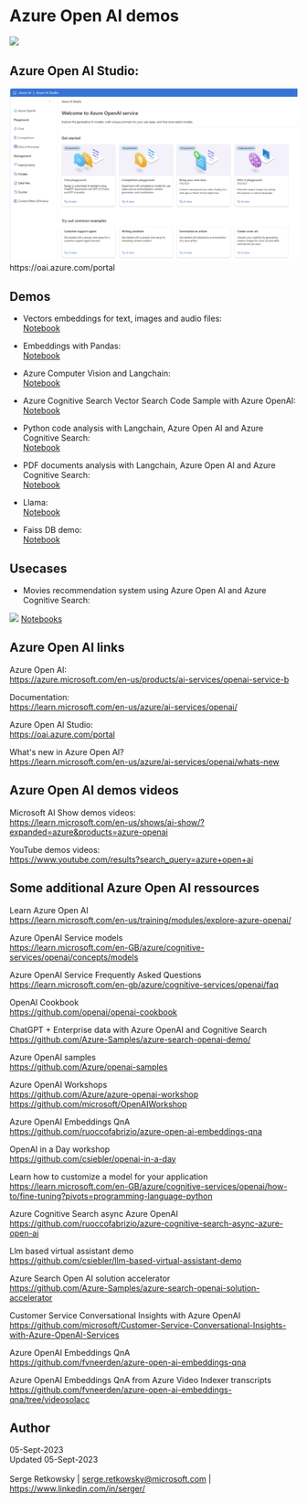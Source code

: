 # Azure Open AI demos
<img src="https://www.spiria.com/site/assets/files/10216/azure-openai.jpg" width=500>

## Azure Open AI Studio:
<img src="aoai.png">
<br>
https://oai.azure.com/portal

## Demos

- Vectors embeddings for text, images and audio files:<br>
<a href = "https://github.com/retkowsky/Azure-OpenAI-demos/tree/main/Embeddings">Notebook</a>

- Embeddings with Pandas:<br>
<a href="https://github.com/retkowsky/Azure-OpenAI-demos/tree/main/Embeddings with Pandas">Notebook</a>

- Azure Computer Vision and Langchain:<br>
<a href="https://github.com/retkowsky/Azure-OpenAI-demos/tree/main/Azure Computer Vision and Langchain">Notebook</a>

- Azure Cognitive Search Vector Search Code Sample with Azure OpenAI:<br>
<a href="https://github.com/retkowsky/Azure-OpenAI-demos/tree/main/Azure%20Cognitive%20Search%20Vector%20Search%20Code%20Sample%20with%20Azure%20OpenAI">Notebook</a>

- Python code analysis with Langchain, Azure Open AI and Azure Cognitive Search:<br>
<a href = "https://github.com/retkowsky/Azure-OpenAI-demos/tree/main/Code%20analysis%20with%20Langchain%20%2B%20Azure%20OpenAI%20%2B%20Azure%20Cognitive%20Search%20(vector%20store)">Notebook</a>

- PDF documents analysis with Langchain, Azure Open AI and Azure Cognitive Search:<br>
<a href = "https://github.com/retkowsky/Azure-OpenAI-demos/tree/main/Lanchain%20with%20Azure%20Open%20AI%20(PDF%20files)%20and%20Azure%20Cognitive%20Search">Notebook</a>

- Llama:<br>
<a href="https://github.com/retkowsky/Azure-OpenAI-demos/tree/main/Llama">Notebook</a>

- Faiss DB demo:<br>
<a href="https://github.com/retkowsky/Azure-OpenAI-demos/tree/main/FaissDB demo">Notebook</a>

## Usecases
- Movies recommendation system using Azure Open AI and Azure Cognitive Search:<br>

<img src="https://camo.githubusercontent.com/59cfe3040e572d40f75fffbb1ceb54787da7ed9ec2cdafb12bc8a3d788b4962f/68747470733a2f2f6769746875622e636f6d2f7265746b6f77736b792f696d616765732f626c6f622f6d61737465722f6d6f766965735f7365617263682e706e673f7261773d74727565">
<a href = "https://github.com/retkowsky/Azure-OpenAI-demos/tree/main/Movies%20recommender%20usecase%20demo">Notebooks</a>

## Azure Open AI links
Azure Open AI:<br>
https://azure.microsoft.com/en-us/products/ai-services/openai-service-b

Documentation:<br>
https://learn.microsoft.com/en-us/azure/ai-services/openai/

Azure Open AI Studio:<br>
https://oai.azure.com/portal

What's new in Azure Open AI?<br>
https://learn.microsoft.com/en-us/azure/ai-services/openai/whats-new

## Azure Open AI demos videos

Microsoft AI Show demos videos:<br>
https://learn.microsoft.com/en-us/shows/ai-show/?expanded=azure&products=azure-openai

YouTube demos videos:<br>
https://www.youtube.com/results?search_query=azure+open+ai

## Some additional Azure Open AI ressources
Learn Azure Open AI<br>
https://learn.microsoft.com/en-us/training/modules/explore-azure-openai/

Azure OpenAI Service models<br>
https://learn.microsoft.com/en-GB/azure/cognitive-services/openai/concepts/models

Azure OpenAI Service Frequently Asked Questions<br>
https://learn.microsoft.com/en-gb/azure/cognitive-services/openai/faq

OpenAI Cookbook<br>
https://github.com/openai/openai-cookbook

ChatGPT + Enterprise data with Azure OpenAI and Cognitive Search<br>
https://github.com/Azure-Samples/azure-search-openai-demo/

Azure OpenAI samples<br>
https://github.com/Azure/openai-samples

Azure OpenAI Workshops<br>
https://github.com/Azure/azure-openai-workshop
https://github.com/microsoft/OpenAIWorkshop

Azure OpenAI Embeddings QnA<br>
https://github.com/ruoccofabrizio/azure-open-ai-embeddings-qna

OpenAI in a Day workshop<br>
https://github.com/csiebler/openai-in-a-day

Learn how to customize a model for your application<br>
https://learn.microsoft.com/en-GB/azure/cognitive-services/openai/how-to/fine-tuning?pivots=programming-language-python

Azure Cognitive Search async Azure OpenAI<br>
https://github.com/ruoccofabrizio/azure-cognitive-search-async-azure-open-ai

Llm based virtual assistant demo<br>
https://github.com/csiebler/llm-based-virtual-assistant-demo

Azure Search Open AI solution accelerator<br>
https://github.com/Azure-Samples/azure-search-openai-solution-accelerator

Customer Service Conversational Insights with Azure OpenAI<br>
https://github.com/microsoft/Customer-Service-Conversational-Insights-with-Azure-OpenAI-Services

Azure OpenAI Embeddings QnA<br>
https://github.com/fvneerden/azure-open-ai-embeddings-qna

Azure OpenAI Embeddings QnA from Azure Video Indexer transcripts<br>
https://github.com/fvneerden/azure-open-ai-embeddings-qna/tree/videosolacc

## Author
05-Sept-2023<br>
Updated 05-Sept-2023<br>
<br>
Serge Retkowsky | serge.retkowsky@microsoft.com | https://www.linkedin.com/in/serger/
